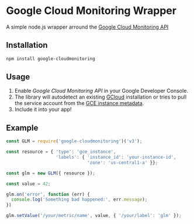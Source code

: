 # Google Cloud Monitoring Wrapper

A simple node.js wrapper arround the [Google Cloud Monitoring API](https://cloud.google.com/monitoring/api/v3/)

## Installation

```bash
npm install google-cloudmonitoring
```

## Usage

1. Enable *Google Cloud Monitoring API* in your Google Developer Console.
2. The library will autodetect an existing [GCloud](https://cloud.google.com/sdk/downloads)
   installation or tries to pull the service account from the
   [GCE instance metadata](https://cloud.google.com/compute/docs/storing-retrieving-metadata).
3. Include it into your app!

## Example

```javascript
const GLM = require('google-cloudmonitoring')('v3');

const resource = { 'type': 'gce_instance',
                   'labels': { 'instance_id': 'your-instance-id',
                               'zone': 'us-central1-a' }};

const glm = new GLM({ resource });

const value = 42;

glm.on('error', function (err) {
  console.log('Something bad happened:', err.message);
})

glm.setValue('/your/metric/name', value, { '/your/label': 'glm' });

```
